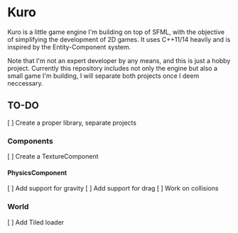 # Kuro

Kuro is a little game engine I'm building on top of SFML, with the objective of simplifying
the development of 2D games. It uses C++11/14 heavily and is inspired by the Entity-Component
system.

Note that I'm not an expert developer by any means, and this is just a hobby project.
Currently this repository includes not only the engine but also a small game I'm building,
I will separate both projects once I deem neccessary.

## TO-DO
[ ] Create a proper library, separate projects

### Components
[ ] Create a TextureComponent
#### PhysicsComponent
[ ] Add support for gravity
[ ] Add support for drag
[ ] Work on collisions

### World
[ ] Add Tiled loader